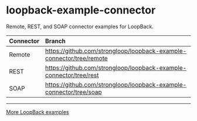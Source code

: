 # loopback-example-connector

Remote, REST, and SOAP connector examples for LoopBack.

Connector|Branch
:--|:--
Remote|https://github.com/strongloop/loopback-example-connector/tree/remote
REST|https://github.com/strongloop/loopback-example-connector/tree/rest
SOAP|https://github.com/strongloop/loopback-example-connector/tree/soap

---

[More LoopBack examples](https://github.com/strongloop/loopback-example)
